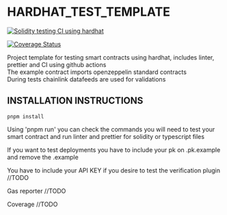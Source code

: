 # HARDHAT_TEST_TEMPLATE

[![Solidity testing CI using hardhat]( https://github.com/MiguelGGMM/HARDHAT_TEST_TEMPLATE/actions/workflows/hardhat-test-pnpm.js.yml/badge.svg)]( https://github.com/MiguelGGMM/HARDHAT_TEST_TEMPLATE/actions/workflows/hardhat-test-pnpm.js.yml)

[![Coverage Status](https://coveralls.io/repos/github/MiguelGGMM/HARDHAT_TEST_TEMPLATE/badge.svg?branch=master)](https://coveralls.io/github/MiguelGGMM/HARDHAT_TEST_TEMPLATE?branch=master)

 Project template for testing smart contracts using hardhat, includes linter, prettier and CI using github actions \
 The example contract imports openzeppelin standard contracts \
 During tests chainlink datafeeds are used for validations 

 ## INSTALLATION INSTRUCTIONS

 ```
 pnpm install
 ```
 
 Using 'pnpm run' you can check the commands you will need to test your smart contract and run linter and prettier for solidity or typescript files
 
 If you want to test deployments you have to include your pk on .pk.example and remove the .example 
 
 You have to include your API KEY if you desire to test the verification plugin //TODO

 Gas reporter //TODO

 Coverage //TODO

